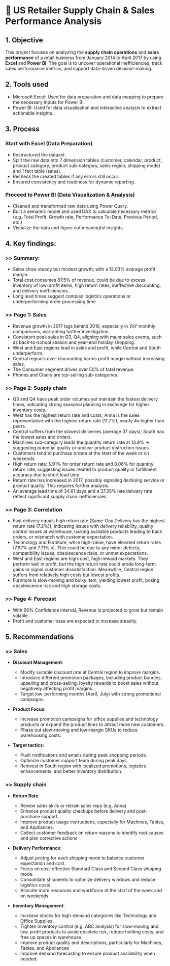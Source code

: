 # 🚚 US Retailer Supply Chain & Sales Performance Analysis

## 1. Objective

This project focuses on analyzing the **supply chain operations** and **sales performance** of a retail business from January 2014 to April 2017 by using **Excel** and **Power BI**. The goal is to uncover operational inefficiencies, track sales performance metrics, and support data-driven decision-making.

## 2. Tools used

- Microsoft Excel: Used for data preparation and data mapping to prepare the necessary inputs for Power BI.  
- Power BI: Used for data visualization and interactive analysis to extract actionable insights.

## 3. Process

### Start with Excel (Data Preparation)

- Restructured the dataset.  
- Split the raw data into 7 dimension tables (customer, calendar, product, product category, product sub-category, sales region, shipping mode) and 1 fact table (sales).  
- Recheck the created tables if any errors still occur.  
- Ensured consistency and readiness for dynamic reporting.

### Proceed to Power BI (Data Visualization & Analysis)

- Cleaned and transformed raw data using Power Query.  
- Built a semantic model and used DAX to calculate necessary metrics (e.g. Total Profit, Growth rate, Performance To-Date, Previous Period, etc.)  
- Visualize the data and figure out meaningful insights.

## 4. Key findings:

### >> Summary:

- Sales show steady but modest growth, with a 12.03% average profit margin.  
- Total cost consumes 87.5% of revenue, could be due to excess inventory of low-profit items, high return rates, ineffective discounting, and delivery inefficiencies.  
- Long lead times suggest complex logistics operations or underperforming order processing time

### >> Page 1: Sales

- Revenue growth in 2017 lags behind 2016, especially in YoY monthly comparisons, warranting further investigation.  
- Consistent peak sales in Q3, Q4, aligning with major sales events, such as back-to-school season and year-end holiday shopping.  
- West and East regions lead in sales and profit, while Central and South underperform.  
- Central region’s over-discounting harms profit margin without increasing sales.  
- The Consumer segment drives over 50% of total revenue.  
- Phones and Chairs are top-selling sub-categories.

### >> Page 2: Supply chain

- Q3 and Q4 have peak order volumes yet maintain the fastest delivery times, indicating strong seasonal planning in exchange for higher inventory costs.  
- West has the highest return rate and costs; Anna is the sales representative with the highest return rate (11.7%), nearly 4x higher than peers.  
- Central suffers from the slowest deliveries (average 37 days); South has the lowest sales and orders.  
- Machines sub-category leads the quantity return rate at 13.9% → suggesting potential quality or unclear product instruction issues.  
- Customers tend to purchase orders at the start of the week or on weekends.  
- High return rate: 5.91% for order return rate and 8.06% for quantity return rate, suggesting issues related to product quality or fulfillment accuracy due to short lead time.  
- Return rate has increased in 2017, possibly signaling declining service or product quality. This requires further analysis.  
- An average lead time of 34.61 days and a 37.35% late delivery rate reflect significant supply chain inefficiencies.

### >> Page 3: Correlation

- Fast delivery equals high return rate (Same-Day Delivery has the highest return rate (7.2%)), indicating issues with delivery reliability, quality control issues at warehouse, lacking available products leading to back orders, or mismatch with customer expectation.  
- Technology and Furniture, while high-value, have elevated return rates (7.97% and 7.71% v). This could be due to any minor defects, compatibility issues, obsolescence risks, or unmet expectations.  
- West and East regions are high-cost, high-reward markets. They perform well in profit, but the high return rate could erode long-term gains or signal customer dissatisfaction. Meanwhile, Central region suffers from relatively high costs but lowest profits.  
- Furniture is slow-moving and bulky item, yielding lowest profit, posing obsolescence risk and high storage costs.

### >> Page 4: Forecast

- With 90% Confidence interval, Revenue is projected to grow but remain volatile.  
- Profit and customer base are expected to increase steadily.

## 5. Recommendations

### >> Sales

- **Discount Management**:  
    - Modify suitable discount rate at Central region to improve margins.  
    - Introduce different promotion packages, including product bundles, upselling and cross-selling, loyalty rewards to boost sales without negatively affecting profit margins.  
    - Target low-performing months (April, July) with strong promotional campaigns.

- **Product Focus**:  
    - Increase promotion campaigns for office supplies and technology products or expand the product lines to attract more new customers.  
    - Phase out slow-moving and low-margin SKUs to reduce warehousing costs.

- **Target tactics**:  
    - Push notifications and emails during peak shopping periods.  
    - Optimize customer support team during peak days.  
    - Reinvest in South region with localized promotions, logistics enhancements, and better inventory distribution.

### >> Supply chain

- **Return Rate**:  
    - Review sales skills or retrain sales reps (e.g. Anna)  
    - Enhance product quality checkups before delivery and post-purchase support.  
    - Improve product usage instructions, especially for Machines, Tables, and Appliances.  
    - Collect customer feedback on return reasons to identify root causes and plan corrective actions

- **Delivery Performance**:  
    - Adjust pricing for each shipping mode to balance customer expectation and cost.  
    - Focus on cost-effective Standard Class and Second Class shipping mode.  
    - Consolidate shipments to optimize delivery windows and reduce logistics costs.  
    - Allocate more resources and workforce at the start of the week and on weekends.

- **Inventory Management**:  
    - Increase stocks for high-demand categories like Technology and Office Supplies  
    - Tighten inventory control (e.g. ABC analysis) for slow-moving and low-profit products to avoid obsolete risk, reduce holding costs, and free up spaces in warehouse.  
    - Improve product quality and descriptions, particularly for Machines, Tables, and Appliances  
    - Improve demand forecasting to ensure product availability when needed.

